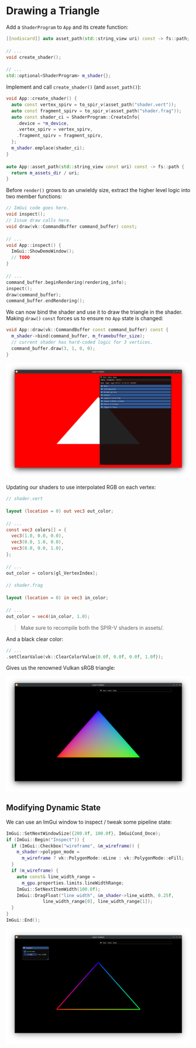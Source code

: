 # Drawing a Triangle

Add a `ShaderProgram` to `App` and its create function:

```cpp
[[nodiscard]] auto asset_path(std::string_view uri) const -> fs::path;

// ...
void create_shader();

// ...
std::optional<ShaderProgram> m_shader{};
```

Implement and call `create_shader()` (and `asset_path()`):

```cpp
void App::create_shader() {
  auto const vertex_spirv = to_spir_v(asset_path("shader.vert"));
  auto const fragment_spirv = to_spir_v(asset_path("shader.frag"));
  auto const shader_ci = ShaderProgram::CreateInfo{
    .device = *m_device,
    .vertex_spirv = vertex_spirv,
    .fragment_spirv = fragment_spirv,
  };
  m_shader.emplace(shader_ci);
}

auto App::asset_path(std::string_view const uri) const -> fs::path {
  return m_assets_dir / uri;
}
```

Before `render()` grows to an unwieldy size, extract the higher level logic into two member functions:

```cpp
// ImGui code goes here.
void inspect();
// Issue draw calls here.
void draw(vk::CommandBuffer command_buffer) const;

// ...
void App::inspect() {
  ImGui::ShowDemoWindow();
  // TODO
}

// ...
command_buffer.beginRendering(rendering_info);
inspect();
draw(command_buffer);
command_buffer.endRendering();
```

We can now bind the shader and use it to draw the triangle in the shader. Making `draw()` `const` forces us to ensure no `App` state is changed:

```cpp
void App::draw(vk::CommandBuffer const command_buffer) const {
  m_shader->bind(command_buffer, m_framebuffer_size);
  // current shader has hard-coded logic for 3 vertices.
  command_buffer.draw(3, 1, 0, 0);
}
```

![White Triangle](./white_triangle.png)

Updating our shaders to use interpolated RGB on each vertex:

```glsl
// shader.vert

layout (location = 0) out vec3 out_color;

// ...
const vec3 colors[] = {
  vec3(1.0, 0.0, 0.0),
  vec3(0.0, 1.0, 0.0),
  vec3(0.0, 0.0, 1.0),
};

// ...
out_color = colors[gl_VertexIndex];

// shader.frag

layout (location = 0) in vec3 in_color;

// ...
out_color = vec4(in_color, 1.0);
```

> Make sure to recompile both the SPIR-V shaders in assets/.

And a black clear color:

```cpp
// ...
.setClearValue(vk::ClearColorValue{0.0f, 0.0f, 0.0f, 1.0f});
```

Gives us the renowned Vulkan sRGB triangle:

![sRGB Triangle](./srgb_triangle.png)

## Modifying Dynamic State

We can use an ImGui window to inspect / tweak some pipeline state:

```cpp
ImGui::SetNextWindowSize({200.0f, 100.0f}, ImGuiCond_Once);
if (ImGui::Begin("Inspect")) {
  if (ImGui::Checkbox("wireframe", &m_wireframe)) {
    m_shader->polygon_mode =
      m_wireframe ? vk::PolygonMode::eLine : vk::PolygonMode::eFill;
  }
  if (m_wireframe) {
    auto const& line_width_range =
      m_gpu.properties.limits.lineWidthRange;
    ImGui::SetNextItemWidth(100.0f);
    ImGui::DragFloat("line width", &m_shader->line_width, 0.25f,
              line_width_range[0], line_width_range[1]);
  }
}
ImGui::End();
```

![sRGB Triangle (wireframe)](./srgb_triangle_wireframe.png)

